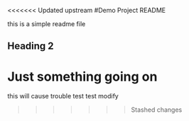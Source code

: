 <<<<<<< Updated upstream
#Demo Project README

this is a simple readme file

## Heading 2

Just something going on
=======
this will cause trouble test test
modify
>>>>>>> Stashed changes
